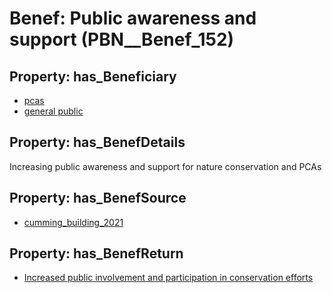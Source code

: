 # Benef: __Public awareness and support__ (PBN__Benef_152)

## Property: has_Beneficiary

* [pcas](../Stakeholder/PBN__Stakeholder_84)
* [general public](../Stakeholder/PBN__Stakeholder_29)

## Property: has_BenefDetails

Increasing public awareness and support for nature conservation and PCAs

## Property: has_BenefSource

* [cumming_building_2021](../Article/PBN__Article_33)

## Property: has_BenefReturn

* [Increased public involvement and participation in conservation efforts](../BenefReturn/PBN__BenefReturn_153)

